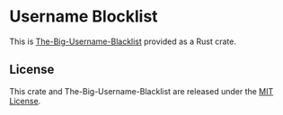 # Username Blocklist

This is [The-Big-Username-Blacklist](https://github.com/marteinn/The-Big-Username-Blacklist)
provided as a Rust crate.

## License

This crate and The-Big-Username-Blacklist are released under the [MIT
License](http://www.opensource.org/licenses/MIT).
